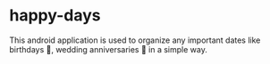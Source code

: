 # happy-days
This android application is used to organize any important dates like birthdays 🎂, wedding anniversaries 🥂 in a simple way.
